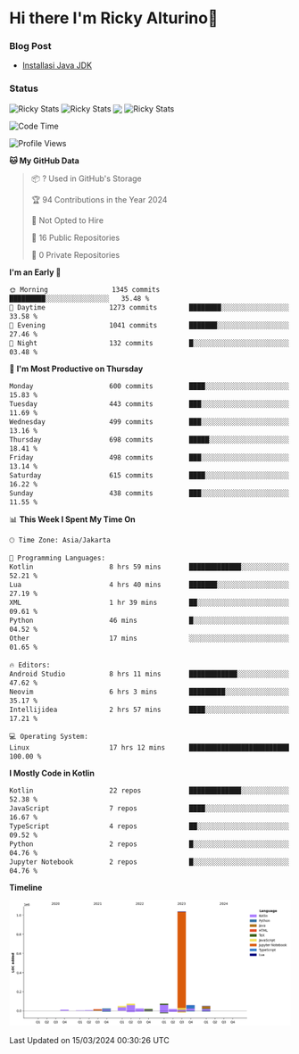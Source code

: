 # Hi there I'm Ricky Alturino👋

### Blog Post

<!-- BLOG-POST-LIST:START -->

- [Installasi Java JDK](https://onirutla.medium.com/installasi-java-jdk-ec701beeb5cb?source=rss-d9d81c918cc9------2)
<!-- BLOG-POST-LIST:END -->

### Status

<img align="center" alt="Ricky Stats" src="https://github-readme-stats.vercel.app/api?username=Alturino&theme=dark&show_icons=true&hide_border=false" />
<img align="center" alt="Ricky Stats" src="https://github-readme-stats.vercel.app/api/top-langs/?username=Alturino&theme=dark&show_icons=true&layout=compact"/>
<img align="center" width="640px" src="https://github-readme-stats.vercel.app/api/wakatime?username=Alturino&layout=compact&hide_border=true&theme=dark">
<img align="center" alt="Ricky Stats" src="https://leetcard.jacoblin.cool/onirutla?border=0&radius=20&ext=activity"/>

<!--START_SECTION:waka-->
![Code Time](http://img.shields.io/badge/Code%20Time-103%20hrs%2050%20mins-blue)

![Profile Views](http://img.shields.io/badge/Profile%20Views-0-blue)

**🐱 My GitHub Data** 

> 📦 ? Used in GitHub's Storage 
 > 
> 🏆 94 Contributions in the Year 2024
 > 
> 🚫 Not Opted to Hire
 > 
> 📜 16 Public Repositories 
 > 
> 🔑 0 Private Repositories 
 > 
**I'm an Early 🐤** 

```text
🌞 Morning                1345 commits        █████████░░░░░░░░░░░░░░░░   35.48 % 
🌆 Daytime                1273 commits        ████████░░░░░░░░░░░░░░░░░   33.58 % 
🌃 Evening                1041 commits        ███████░░░░░░░░░░░░░░░░░░   27.46 % 
🌙 Night                  132 commits         █░░░░░░░░░░░░░░░░░░░░░░░░   03.48 % 
```
📅 **I'm Most Productive on Thursday** 

```text
Monday                   600 commits         ████░░░░░░░░░░░░░░░░░░░░░   15.83 % 
Tuesday                  443 commits         ███░░░░░░░░░░░░░░░░░░░░░░   11.69 % 
Wednesday                499 commits         ███░░░░░░░░░░░░░░░░░░░░░░   13.16 % 
Thursday                 698 commits         █████░░░░░░░░░░░░░░░░░░░░   18.41 % 
Friday                   498 commits         ███░░░░░░░░░░░░░░░░░░░░░░   13.14 % 
Saturday                 615 commits         ████░░░░░░░░░░░░░░░░░░░░░   16.22 % 
Sunday                   438 commits         ███░░░░░░░░░░░░░░░░░░░░░░   11.55 % 
```


📊 **This Week I Spent My Time On** 

```text
🕑︎ Time Zone: Asia/Jakarta

💬 Programming Languages: 
Kotlin                   8 hrs 59 mins       █████████████░░░░░░░░░░░░   52.21 % 
Lua                      4 hrs 40 mins       ███████░░░░░░░░░░░░░░░░░░   27.19 % 
XML                      1 hr 39 mins        ██░░░░░░░░░░░░░░░░░░░░░░░   09.61 % 
Python                   46 mins             █░░░░░░░░░░░░░░░░░░░░░░░░   04.52 % 
Other                    17 mins             ░░░░░░░░░░░░░░░░░░░░░░░░░   01.65 % 

🔥 Editors: 
Android Studio           8 hrs 11 mins       ████████████░░░░░░░░░░░░░   47.62 % 
Neovim                   6 hrs 3 mins        █████████░░░░░░░░░░░░░░░░   35.17 % 
Intellijidea             2 hrs 57 mins       ████░░░░░░░░░░░░░░░░░░░░░   17.21 % 

💻 Operating System: 
Linux                    17 hrs 12 mins      █████████████████████████   100.00 % 
```

**I Mostly Code in Kotlin** 

```text
Kotlin                   22 repos            █████████████░░░░░░░░░░░░   52.38 % 
JavaScript               7 repos             ████░░░░░░░░░░░░░░░░░░░░░   16.67 % 
TypeScript               4 repos             ██░░░░░░░░░░░░░░░░░░░░░░░   09.52 % 
Python                   2 repos             █░░░░░░░░░░░░░░░░░░░░░░░░   04.76 % 
Jupyter Notebook         2 repos             █░░░░░░░░░░░░░░░░░░░░░░░░   04.76 % 
```



**Timeline**

![Lines of Code chart](https://raw.githubusercontent.com/Alturino/Alturino/main/assets/bar_graph.png)


 Last Updated on 15/03/2024 00:30:26 UTC
<!--END_SECTION:waka-->
